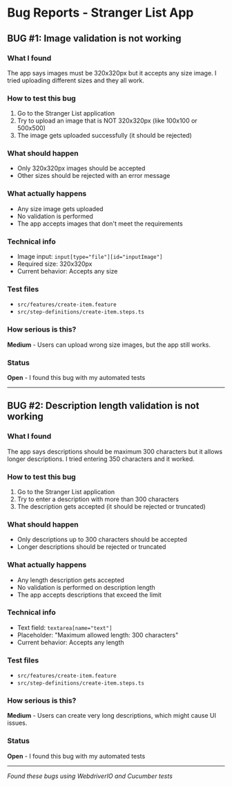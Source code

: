 # Bug Reports - Stranger List App

## BUG #1: Image validation is not working

### What I found
The app says images must be 320x320px but it accepts any size image. I tried uploading different sizes and they all work.

### How to test this bug
1. Go to the Stranger List application
2. Try to upload an image that is NOT 320x320px (like 100x100 or 500x500)
3. The image gets uploaded successfully (it should be rejected)

### What should happen
- Only 320x320px images should be accepted
- Other sizes should be rejected with an error message

### What actually happens
- Any size image gets uploaded
- No validation is performed
- The app accepts images that don't meet the requirements

### Technical info
- Image input: `input[type="file"][id="inputImage"]`
- Required size: 320x320px
- Current behavior: Accepts any size

### Test files
- `src/features/create-item.feature`
- `src/step-definitions/create-item.steps.ts`

### How serious is this?
**Medium** - Users can upload wrong size images, but the app still works.

### Status
**Open** - I found this bug with my automated tests

---

## BUG #2: Description length validation is not working

### What I found
The app says descriptions should be maximum 300 characters but it allows longer descriptions. I tried entering 350 characters and it worked.

### How to test this bug
1. Go to the Stranger List application
2. Try to enter a description with more than 300 characters
3. The description gets accepted (it should be rejected or truncated)

### What should happen
- Only descriptions up to 300 characters should be accepted
- Longer descriptions should be rejected or truncated

### What actually happens
- Any length description gets accepted
- No validation is performed on description length
- The app accepts descriptions that exceed the limit

### Technical info
- Text field: `textarea[name="text"]`
- Placeholder: "Maximum allowed length: 300 characters"
- Current behavior: Accepts any length

### Test files
- `src/features/create-item.feature`
- `src/step-definitions/create-item.steps.ts`

### How serious is this?
**Medium** - Users can create very long descriptions, which might cause UI issues.

### Status
**Open** - I found this bug with my automated tests

---

*Found these bugs using WebdriverIO and Cucumber tests*
